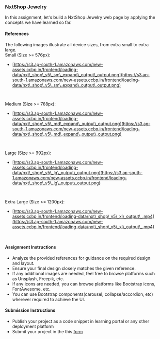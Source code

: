 ### NxtShop Jewelry

In this assignment, let's build a NxtShop Jewelry web page by applying the concepts we have learned so far.

#### References

The following images illustrate all device sizes, from extra small to extra large.
<br/>
Small (Size >= 576px):

- [https://s3.ap-south-1.amazonaws.com/new-assets.ccbp.in/frontend/loading-data/nxt\_shop\_v5\_sm\_expand\_output\_output.png](https://s3.ap-south-1.amazonaws.com/new-assets.ccbp.in/frontend/loading-data/nxt\_shop\_v5\_sm\_expand\_output\_output.png)

<br/>

Medium (Size >= 768px):

- [https://s3.ap-south-1.amazonaws.com/new-assets.ccbp.in/frontend/loading-data/nxt\_shop\_v5\_md\_expand\_output\_output.png](https://s3.ap-south-1.amazonaws.com/new-assets.ccbp.in/frontend/loading-data/nxt\_shop\_v5\_md\_expand\_output\_output.png)

<br/>

Large (Size >= 992px):

- [https://s3.ap-south-1.amazonaws.com/new-assets.ccbp.in/frontend/loading-data/nxt\_shop\_v5\_lg\_output\_output.png](https://s3.ap-south-1.amazonaws.com/new-assets.ccbp.in/frontend/loading-data/nxt\_shop\_v5\_lg\_output\_output.png)

<br/>

Extra Large (Size >= 1200px):

- [https://s3.ap-south-1.amazonaws.com/new-assets.ccbp.in/frontend/loading-data/nxt\_shop\_v5\_xl\_output\_.mp4](https://s3.ap-south-1.amazonaws.com/new-assets.ccbp.in/frontend/loading-data/nxt\_shop\_v5\_xl\_output\_.mp4)

<br/>

#### Assignment Instructions

- Analyze the provided references for guidance on the required design and layout.
- Ensure your final design closely matches the given reference.
- If any additional images are needed, feel free to browse platforms such as Unsplash, Freepik, etc.
- If any icons are needed, you can browse platforms like Bootstrap icons, FontAwesome, etc.
- You can use Bootstrap components(carousel, collapse/accordion, etc) wherever required to achieve the UI.

#### Submission Instructions

- Publish your project as a code snippet in learning portal or any other deployment platform
- Submit your project in the this [form]()